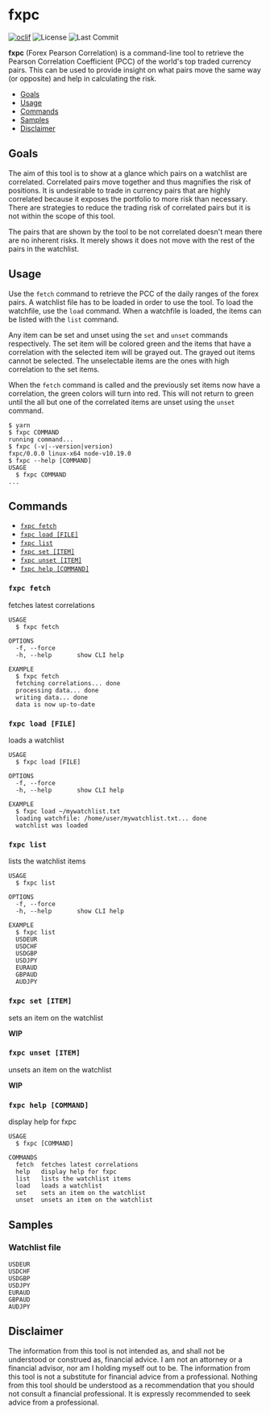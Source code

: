 # fxpc

[![oclif](https://img.shields.io/badge/cli-oclif-brightgreen.svg)](https://oclif.io) ![License](https://img.shields.io/github/license/shyrwinsia/fxpc) ![Last Commit](https://img.shields.io/github/last-commit/shyrwinsia/fxpc)

**fxpc** (Forex Pearson Correlation) is a command-line tool to retrieve the Pearson Correlation Coefficient (PCC) of the world's top traded currency pairs. This can be used to provide insight on what pairs move the same way (or opposite) and help in calculating the risk.

<!-- toc -->

- [Goals](#goals)
- [Usage](#usage)
- [Commands](#commands)
- [Samples](#samples)
- [Disclaimer](#disclaimer)
  <!-- tocstop -->

## Goals

The aim of this tool is to show at a glance which pairs on a watchlist are correlated. Correlated pairs move together and thus magnifies the risk of positions. It is undesirable to trade in currency pairs that are highly correlated because it exposes the portfolio to more risk than necessary. There are strategies to reduce the trading risk of correlated pairs but it is not within the scope of this tool.

The pairs that are shown by the tool to be not correlated doesn't mean there are no inherent risks. It merely shows it does not move with the rest of the pairs in the watchlist.

## Usage

Use the `fetch` command to retrieve the PCC of the daily ranges of the forex pairs. A watchlist file has to be loaded in order to use the tool. To load the watchfile, use the `load` command. When a watchfile is loaded, the items can be listed with the `list` command.

Any item can be set and unset using the `set` and `unset` commands respectively. The set item will be colored green and the items that have a correlation with the selected item will be grayed out. The grayed out items cannot be selected. The unselectable items are the ones with high correlation to the set items.

When the `fetch` command is called and the previously set items now have a correlation, the green colors will turn into red. This will not return to green until the all but one of the correlated items are unset using the `unset` command.

<!-- usage -->

```sh-session
$ yarn
$ fxpc COMMAND
running command...
$ fxpc (-v|--version|version)
fxpc/0.0.0 linux-x64 node-v10.19.0
$ fxpc --help [COMMAND]
USAGE
  $ fxpc COMMAND
...
```

<!-- usagestop -->

## Commands

<!-- commands -->

- [`fxpc fetch`](#fxpc-fetch)
- [`fxpc load [FILE]`](#fxpc-load-file)
- [`fxpc list`](#fxpc-list)
- [`fxpc set [ITEM]`](#fxpc-set-item)
- [`fxpc unset [ITEM]`](#fxpc-unset-item)
- [`fxpc help [COMMAND]`](#fxpc-help-command)

### `fxpc fetch`

fetches latest correlations

```
USAGE
  $ fxpc fetch

OPTIONS
  -f, --force
  -h, --help       show CLI help

EXAMPLE
  $ fxpc fetch
  fetching correlations... done
  processing data... done
  writing data... done
  data is now up-to-date
```

### `fxpc load [FILE]`

loads a watchlist

```
USAGE
  $ fxpc load [FILE]

OPTIONS
  -f, --force
  -h, --help       show CLI help

EXAMPLE
  $ fxpc load ~/mywatchlist.txt
  loading watchfile: /home/user/mywatchlist.txt... done
  watchlist was loaded
```

### `fxpc list`

lists the watchlist items

```
USAGE
  $ fxpc list

OPTIONS
  -f, --force
  -h, --help       show CLI help

EXAMPLE
  $ fxpc list
  USDEUR
  USDCHF
  USDGBP
  USDJPY
  EURAUD
  GBPAUD
  AUDJPY
```

### `fxpc set [ITEM]`

sets an item on the watchlist

**WIP**

### `fxpc unset [ITEM]`

unsets an item on the watchlist

**WIP**

### `fxpc help [COMMAND]`

display help for fxpc

```
USAGE
  $ fxpc [COMMAND]

COMMANDS
  fetch  fetches latest correlations
  help   display help for fxpc
  list   lists the watchlist items
  load   loads a watchlist
  set    sets an item on the watchlist
  unset  unsets an item on the watchlist
```

<!-- commandsstop -->

## Samples

### Watchlist file

```
USDEUR
USDCHF
USDGBP
USDJPY
EURAUD
GBPAUD
AUDJPY
```

## Disclaimer

The information from this tool is not intended as, and shall not be understood or construed as, financial advice. I am not an attorney or a financial advisor, nor am I holding myself out to be. The information from this tool is not a substitute for financial advice from a professional. Nothing from this tool should be understood as a recommendation that you should not consult a financial professional. It is expressly recommended to seek advice from a professional.
